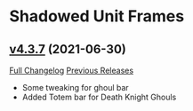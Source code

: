 # Shadowed Unit Frames

## [v4.3.7](https://github.com/Nevcairiel/ShadowedUnitFrames/tree/v4.3.7) (2021-06-30)
[Full Changelog](https://github.com/Nevcairiel/ShadowedUnitFrames/compare/v4.3.6...v4.3.7) [Previous Releases](https://github.com/Nevcairiel/ShadowedUnitFrames/releases)

- Some tweaking for ghoul bar  
- Added Totem bar for Death Knight Ghouls  
